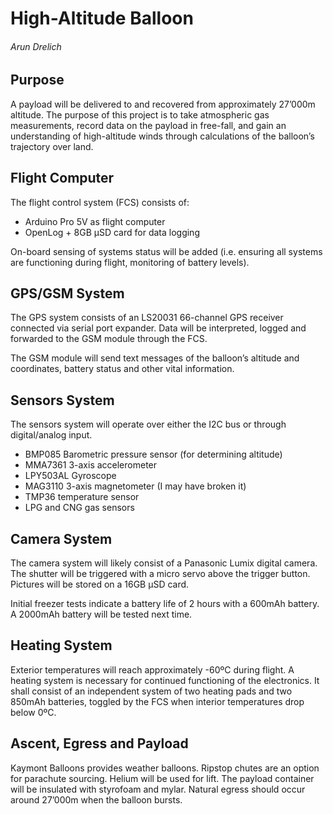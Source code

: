 High-Altitude Balloon
===
###### Arun Drelich

## Purpose

A payload will be delivered to and recovered from approximately 27’000m altitude. The purpose of this project is to take atmospheric gas measurements, record data on the payload in free-fall, and gain an understanding of high-altitude winds through calculations of the balloon’s trajectory over land.

## Flight Computer

The flight control system (FCS) consists of:

* Arduino Pro 5V as flight computer
* OpenLog + 8GB µSD card for data logging

On-board sensing of systems status will be added (i.e. ensuring all systems are functioning during flight, monitoring of battery levels).

## GPS/GSM System

The GPS system consists of an LS20031 66-channel GPS receiver connected via serial port expander. Data will be interpreted, logged and forwarded to the GSM module through the FCS.

The GSM module will send text messages of the balloon’s altitude and coordinates, battery status and other vital information.

## Sensors System

The sensors system will operate over either the I2C bus or through digital/analog input.

* BMP085 Barometric pressure sensor (for determining altitude)
* MMA7361 3-axis accelerometer
* LPY503AL Gyroscope
* MAG3110 3-axis magnetometer (I may have broken it)
* TMP36 temperature sensor
* LPG and CNG gas sensors

## Camera System

The camera system will likely consist of a Panasonic Lumix digital camera. The shutter will be triggered with a micro servo above the trigger button. Pictures will be stored on a 16GB µSD card.

Initial freezer tests indicate a battery life of 2 hours with a 600mAh battery. A 2000mAh battery will be tested next time.

## Heating System

Exterior temperatures will reach approximately -60ºC during flight. A heating system is necessary for continued functioning of the electronics. It shall consist of an independent system of two heating pads and two 850mAh batteries, toggled by the FCS when interior temperatures drop below 0ºC.

## Ascent, Egress and Payload

Kaymont Balloons provides weather balloons. Ripstop chutes are an option for parachute sourcing. Helium will be used for lift. The payload container will be insulated with styrofoam and mylar.
Natural egress should occur around 27’000m when the balloon bursts.

